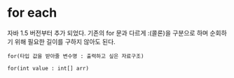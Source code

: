 # for each
자바 1.5 버전부터 추가 되었다. 기존의 for 문과 다르게 :(콜론)을 구분으로 하며 순회하기 위해 필요한 길이를 구하지 않아도 된다.

~~~
for(타입 값을 받아줄 변수명 : 출력하고 싶은 자료구조)

for(int value : int[] arr)
~~~